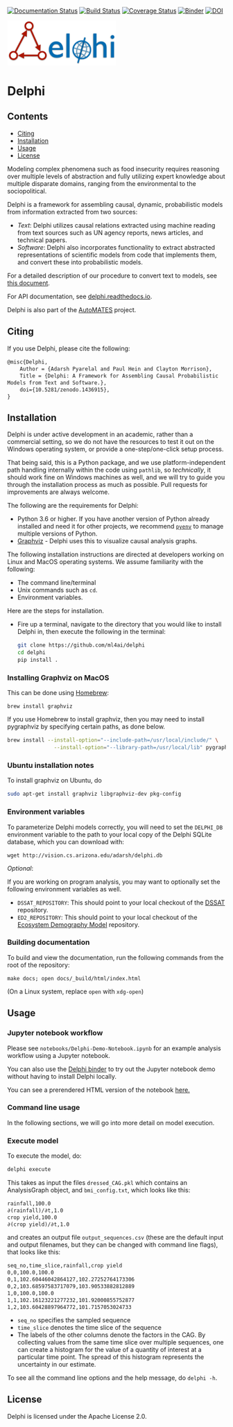 [![Documentation Status](https://readthedocs.org/projects/delphi/badge/?version=latest)](http://delphi.readthedocs.io/en/latest/?badge=latest)
[![Build Status](https://travis-ci.org/ml4ai/delphi.svg?branch=master)](https://travis-ci.org/ml4ai/delphi)
[![Coverage Status](https://coveralls.io/repos/github/ml4ai/delphi/badge.svg?branch=master)](https://coveralls.io/github/ml4ai/delphi?branch=master)
[![Binder](https://mybinder.org/badge.svg)](https://mybinder.org/v2/gh/ml4ai/delphi/master)
[![DOI](https://zenodo.org/badge/DOI/10.5281/zenodo.1436914.svg)](https://doi.org/10.5281/zenodo.1436914)

<img src="https://raw.githubusercontent.com/ml4ai/delphi/master/docs/delphi_logo.png" width="250">

# Delphi

## Contents
- [Citing](#citing)
- [Installation](#installation)
- [Usage](#usage)
- [License](#license)

Modeling complex phenomena such as food insecurity requires reasoning over 
multiple levels of abstraction and fully utilizing expert knowledge about multiple
disparate domains, ranging from the environmental to the sociopolitical.

Delphi is a framework for assembling causal, dynamic, probabilistic  models from 
information extracted from two sources:
- *Text*: Delphi utilizes causal relations extracted using machine reading from
   text sources such as UN agency reports, news articles, and technical papers.
- *Software*: Delphi also incorporates functionality to extract abstracted representations
   of scientific models from code that implements them, and convert these into probabilistic models.

For a detailed description of our procedure to convert text to models, see
[this document](http://vision.cs.arizona.edu/adarsh/export/Arizona_Text_to_Model_Procedure.pdf).

For API documentation, see [delphi.readthedocs.io](https://delphi.readthedocs.io).

Delphi is also part of the [AutoMATES](https://ml4ai.github.io/automates/) project.

## Citing

If you use Delphi, please cite the following:

```
@misc{Delphi,
    Author = {Adarsh Pyarelal and Paul Hein and Clayton Morrison},
    Title = {Delphi: A Framework for Assembling Causal Probabilistic Models from Text and Software.},
    doi={10.5281/zenodo.1436915},
}
```


## Installation

Delphi is under active development in an academic, rather than a commercial
setting, so we do not have the resources to test it out on the Windows operating
system, or provide a one-step/one-click setup process.

That being said, this is a Python package, and we use platform-independent path
handling internally within the code using `pathlib`, so *technically*, it should
work fine on Windows machines as well, and we will try to guide you through the
installation process as much as possible. Pull requests for improvements are
always welcome.

The following are the requirements for Delphi:

- Python 3.6 or higher.
  If you have another version of Python already installed and need it for other
  projects, we recommend [`pyenv`](https://github.com/pyenv/pyenv) to manage
  multiple versions of Python.
- [Graphviz](https://www.graphviz.org/download/) - Delphi uses this to
  visualize causal analysis graphs.

The following installation instructions are directed at developers working on
Linux and MacOS operating systems. We assume familiarity with the following:

- The command line/terminal
- Unix commands such as `cd`.
- Environment variables.

Here are the steps for installation.

- Fire up a terminal, navigate to the directory that you would like to install
  Delphi in, then execute the following in the terminal:
    ```bash
    git clone https://github.com/ml4ai/delphi
    cd delphi
    pip install .
    ```

### Installing Graphviz on MacOS

This can be done using [Homebrew](https://brew.sh):
```
brew install graphviz
```
If you use Homebrew to install graphviz, then you may need to install
pygraphviz by specifying certain paths, as done below.

```bash
brew install --install-option="--include-path=/usr/local/include/" \
               --install-option="--library-path=/usr/local/lib" pygraphviz
```

### Ubuntu installation notes
To install graphviz on Ubuntu, do

```bash
sudo apt-get install graphviz libgraphviz-dev pkg-config
```

### Environment variables

To parameterize Delphi models correctly, you will need to set the `DELPHI_DB`
environment variable to the path to your local copy of the Delphi SQLite
database, which you can download with:

```
wget http://vision.cs.arizona.edu/adarsh/delphi.db
```

*Optional*:

If you are working on program analysis, you may want to optionally set the
following environment variables as well.
- `DSSAT_REPOSITORY`: This should point to your local
  checkout of the [DSSAT](https://github.com/DSSAT/dssat-csm) repository.
- `ED2_REPOSITORY`: This should point to your local checkout of the [Ecosystem
  Demography Model](https://github.com/EDmodel/ED2) repository.

### Building documentation

To build and view the documentation, run the following commands from the root of
the repository:

```
make docs; open docs/_build/html/index.html
```

(On a Linux system, replace `open` with `xdg-open`)

## Usage

### Jupyter notebook workflow

Please see `notebooks/Delphi-Demo-Notebook.ipynb` for an example analysis
workflow using a Jupyter notebook.

You can also use the [Delphi binder](https://mybinder.org/v2/gh/ml4ai/delphi/master)
to try out the Jupyter notebook demo without having to install Delphi locally.

You can see a prerendered HTML version of the notebook 
[here.](http://vision.cs.arizona.edu/adarsh/Delphi-Demo-Notebook.html)


### Command line usage

In the following sections, we will go into more detail on model execution.

### Execute model

To execute the model, do:

```bash
delphi execute
```

This takes as input the files `dressed_CAG.pkl` which contains an AnalysisGraph object,
and `bmi_config.txt`, which looks like this:

```
rainfall,100.0
∂(rainfall)/∂t,1.0
crop yield,100.0
∂(crop yield)/∂t,1.0
```

and creates an output file `output_sequences.csv` (these are the default input
and output filenames, but they can be changed with command line flags), that
looks like this:

```
seq_no,time_slice,rainfall,crop yield
0,0,100.0,100.0
0,1,102.60446042864127,102.27252764173306
0,2,103.68597583717079,103.90533882812889
1,0,100.0,100.0
1,1,102.16123221277232,101.92000855752877
1,2,103.60428897964772,101.7157053024733
```

- `seq_no` specifies the sampled sequence
- `time_slice` denotes the time slice of the sequence
- The labels of the other columns denote the factors in the CAG. By collecting
    values from the same time slice over multiple sequences, one can create a
    histogram for the value of a quantity of interest at a particular time
    point. The spread of this histogram represents the uncertainty in our
    estimate.

To see all the command line options and the help message, do `delphi -h`.

## License

Delphi is licensed under the Apache License 2.0.
